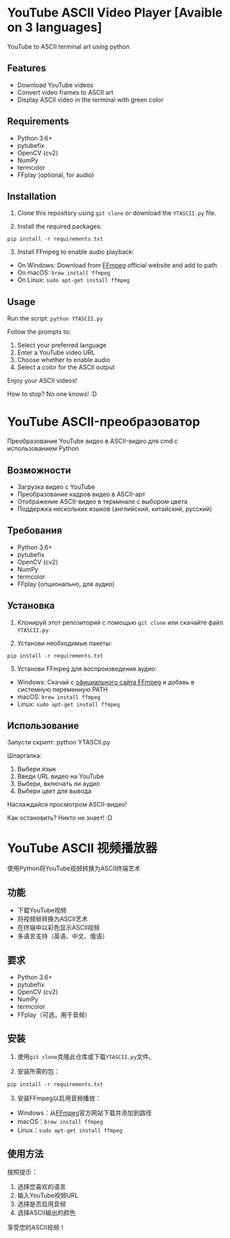 # YouTube ASCII Video Player [Avaible on 3 languages]

YouTube to ASCII terminal art using python

## Features

- Download YouTube videos
- Convert video frames to ASCII art
- Display ASCII video in the terminal with green color

## Requirements

- Python 3.6+
- pytubefix
- OpenCV (cv2)
- NumPy
- termcolor
- FFplay (optional, for audio)

## Installation

1. Clone this repository using `git clone` or download the `YTASCII.py` file.

2. Install the required packages:

```pip install -r requirements.txt```


3. Install FFmpeg to enable audio playback: 

- On Windows: Download from [FFmpeg](https://www.ffmpeg.org/download.html#build-windows) official website and add to path
- On macOS: `brew install ffmpeg`
- On Linux: `sudo apt-get install ffmpeg`

## Usage

Run the script: `python YTASCII.py`


Follow the prompts to:
1. Select your preferred language
2. Enter a YouTube video URL
3. Choose whether to enable audio
4. Select a color for the ASCII output

Enjoy your ASCII videos!

How to stop? No one knows! :D

# YouTube ASCII-преобразоватор

Преобразование YouTube видео в ASCII-видео для cmd с использованием Python

## Возможности

- Загрузка видео с YouTube
- Преобразование кадров видео в ASCII-арт
- Отображение ASCII-видео в терминале с выбором цвета
- Поддержка нескольких языков (английский, китайский, русский)

## Требования

- Python 3.6+
- pytubefix
- OpenCV (cv2)
- NumPy
- termcolor
- FFplay (опционально, для аудио)

## Установка

1. Клонируй этот репозиторий с помощью `git clone` или скачайте файл `YTASCII.py`.

2. Установи необходимые пакеты:

```pip install -r requirements.txt```


3. Установи FFmpeg для воспроизведения аудио:

- Windows: Скачай с [официального сайта FFmpeg](https://www.ffmpeg.org/download.html#build-windows) и добавь в системную переменную PATH
- macOS: `brew install ffmpeg`
- Linux: `sudo apt-get install ffmpeg`

## Использование

Запусти скрипт: python YTASCII.py

Шпаргалка:

1. Выбери язык
2. Введи URL видео на YouTube
3. Выбери, включать ли аудио
4. Выбери цвет для вывода

Наслаждайся просмотром ASCII-видео!

Как остановить? Никто не знает! :D

# YouTube ASCII 视频播放器

使用Python将YouTube视频转换为ASCII终端艺术

## 功能

- 下载YouTube视频
- 将视频帧转换为ASCII艺术
- 在终端中以彩色显示ASCII视频
- 多语言支持（英语、中文、俄语）

## 要求

- Python 3.6+
- pytubefix
- OpenCV (cv2)
- NumPy
- termcolor
- FFplay（可选，用于音频）

## 安装

1. 使用`git clone`克隆此仓库或下载`YTASCII.py`文件。

2. 安装所需的包：

```pip install -r requirements.txt```


3. 安装FFmpeg以启用音频播放：

- Windows：从[FFmpeg](https://www.ffmpeg.org/download.html#build-windows)官方网站下载并添加到路径
- macOS：`brew install ffmpeg`
- Linux：`sudo apt-get install ffmpeg`

## 使用方法


按照提示：
1. 选择您喜欢的语言
2. 输入YouTube视频URL
3. 选择是否启用音频
4. 选择ASCII输出的颜色

享受您的ASCII视频！

